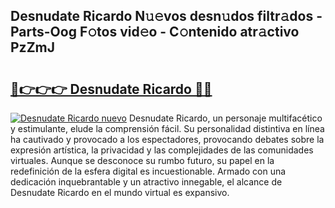 ## Desnudate Ricardo N𝚞𝚎vos desn𝚞dos filtr𝚊dos - Parts-Oog F𝚘tos vid𝚎o - C𝚘ntenido atr𝚊ctivo PzZmJ

# <h2><a href="http://mb4itgs.tromn.icu/?c=Desnudate+Ricardo">🔗👉👉👉 Desnudate Ricardo 🔗🔗</a></h2>

[![Desnudate Ricardo nuevo](https://i.imgur.com/pEAQMta.gif)](http://mb4itgs.tromn.icu/?c=Desnudate+Ricardo)
Desnudate Ricardo, un personaje multifacético y estimulante, elude la comprensión fácil. Su personalidad distintiva en línea ha cautivado y provocado a los espectadores, provocando debates sobre la expresión artística, la privacidad y las complejidades de las comunidades virtuales. Aunque se desconoce su rumbo futuro, su papel en la redefinición de la esfera digital es incuestionable. Armado con una dedicación inquebrantable y un atractivo innegable, el alcance de Desnudate Ricardo en el mundo virtual es expansivo.
